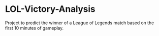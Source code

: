 # LOL-Victory-Analysis
Project to predict the winner of a League of Legends match based on the first 10 minutes of gameplay.
